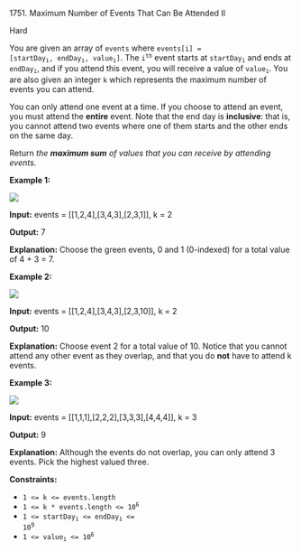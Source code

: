 1751\. Maximum Number of Events That Can Be Attended II

Hard

You are given an array of `events` where <code>events[i] = [startDay<sub>i</sub>, endDay<sub>i</sub>, value<sub>i</sub>]</code>. The <code>i<sup>th</sup></code> event starts at <code>startDay<sub>i</sub></code> and ends at <code>endDay<sub>i</sub></code>, and if you attend this event, you will receive a value of <code>value<sub>i</sub></code>. You are also given an integer `k` which represents the maximum number of events you can attend.

You can only attend one event at a time. If you choose to attend an event, you must attend the **entire** event. Note that the end day is **inclusive**: that is, you cannot attend two events where one of them starts and the other ends on the same day.

Return _the **maximum sum** of values that you can receive by attending events._

**Example 1:**

![](https://leetcode-in-java.github.io/src/main/java/g1701_1800/s1751_maximum_number_of_events_that_can_be_attended_ii/screenshot-2021-01-11-at-60048-pm.png)

**Input:** events = [[1,2,4],[3,4,3],[2,3,1]], k = 2

**Output:** 7

**Explanation:** Choose the green events, 0 and 1 (0-indexed) for a total value of 4 + 3 = 7.

**Example 2:**

![](https://leetcode-in-java.github.io/src/main/java/g1701_1800/s1751_maximum_number_of_events_that_can_be_attended_ii/screenshot-2021-01-11-at-60150-pm.png)

**Input:** events = [[1,2,4],[3,4,3],[2,3,10]], k = 2

**Output:** 10

**Explanation:** Choose event 2 for a total value of 10. Notice that you cannot attend any other event as they overlap, and that you do **not** have to attend k events.

**Example 3:**

**![](https://leetcode-in-java.github.io/src/main/java/g1701_1800/s1751_maximum_number_of_events_that_can_be_attended_ii/screenshot-2021-01-11-at-60703-pm.png)**

**Input:** events = [[1,1,1],[2,2,2],[3,3,3],[4,4,4]], k = 3

**Output:** 9

**Explanation:** Although the events do not overlap, you can only attend 3 events. Pick the highest valued three.

**Constraints:**

*   `1 <= k <= events.length`
*   <code>1 <= k * events.length <= 10<sup>6</sup></code>
*   <code>1 <= startDay<sub>i</sub> <= endDay<sub>i</sub> <= 10<sup>9</sup></code>
*   <code>1 <= value<sub>i</sub> <= 10<sup>6</sup></code>
